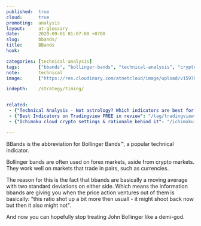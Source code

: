 ```yaml
---
published:  true
cloud:      true
promoting:  analysis
layout:     at-glossary
date:       2020-09-01 01:07:00 +0700
slug:       bbands/
title:      BBands
hook:       

categories: [technical-analysis]
tags:       ["bbands", "bollinger-bands", "technical-analysis", "crypto-exchange", "crypto-market"]
note:       technical
image:      ["https://res.cloudinary.com/atnetcloud/image/upload/v1597046889/atnet/strategy/w_widening_otucep.jpg"]

indepth:    /strategy/timing/


related:
 - {"Technical Analysis - Not astrology? Which indicators are best for crypto trading": "/technical-analysis/"}
 - {"Best Indicators on Tradingview FREE in review": "/tag/tradingview-script-review/"}
 - {"Ichimoku cloud crypto settings & rationale behind it": "/ichimoku-cloud/"}

---
```


BBands is the abbreviation for Bollinger Bands&trade;, a popular technical indicator.

Bollinger bands are often used on forex markets, aside from crypto markets. They work well on markets that trade in pairs, such as currencies.

The reason for this is the fact that bbands are basically a moving average with two standard deviations on either side. Which means the information bbands are giving you when the price action ventures out of them is basically: "this ratio shot up a bit more then usuall - it might shoot back now but then it also might not".

And now you can hopefully stop treating John Bollinger like a demi-god.
